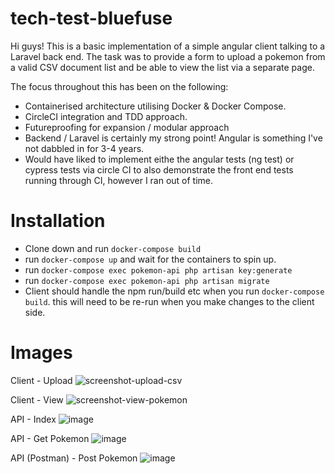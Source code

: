 # tech-test-bluefuse

Hi guys!  This is a basic implementation of a simple angular client talking to a Laravel back end.  The task was to provide a form to upload a pokemon from a valid CSV document list and be able to view the list via a separate page.

The focus throughout this has been on the following:

 - Containerised architecture utilising Docker & Docker Compose.
 - CircleCI integration and TDD approach.
 - Futureproofing for expansion / modular approach
 - Backend / Laravel is certainly my strong point!  Angular is something I've not dabbled in for 3-4 years.
 - Would have liked to implement eithe the angular tests (ng test) or cypress tests via circle CI to also demonstrate the front end tests running through CI, however I ran out of time.
 
 
# Installation 
- Clone down and run `docker-compose build`
- run `docker-compose up` and wait for the containers to spin up.
- run `docker-compose exec pokemon-api php artisan key:generate`
- run `docker-compose exec pokemon-api php artisan migrate`
- Client should handle the npm run/build etc when you run `docker-compose build`.  this will need to be re-run when you make changes to the client side.

# Images
Client - Upload
![screenshot-upload-csv](https://user-images.githubusercontent.com/78065068/224576725-ef394772-e701-49a8-983d-1a3f16aa57de.png)

Client - View
![screenshot-view-pokemon](https://user-images.githubusercontent.com/78065068/224577080-e4e69376-076e-4320-9c0a-b4f5dc2f49bd.png)

API - Index
![image](https://user-images.githubusercontent.com/78065068/224577139-3927267f-1eea-43f9-af75-2be3f147f769.png)

API - Get Pokemon
![image](https://user-images.githubusercontent.com/78065068/224577171-b5fe5fc3-db79-4e68-af9e-5a78009a3eda.png)

API (Postman) - Post Pokemon
![image](https://user-images.githubusercontent.com/78065068/224577217-52b7f091-aded-4046-937a-fb69534ec118.png)

